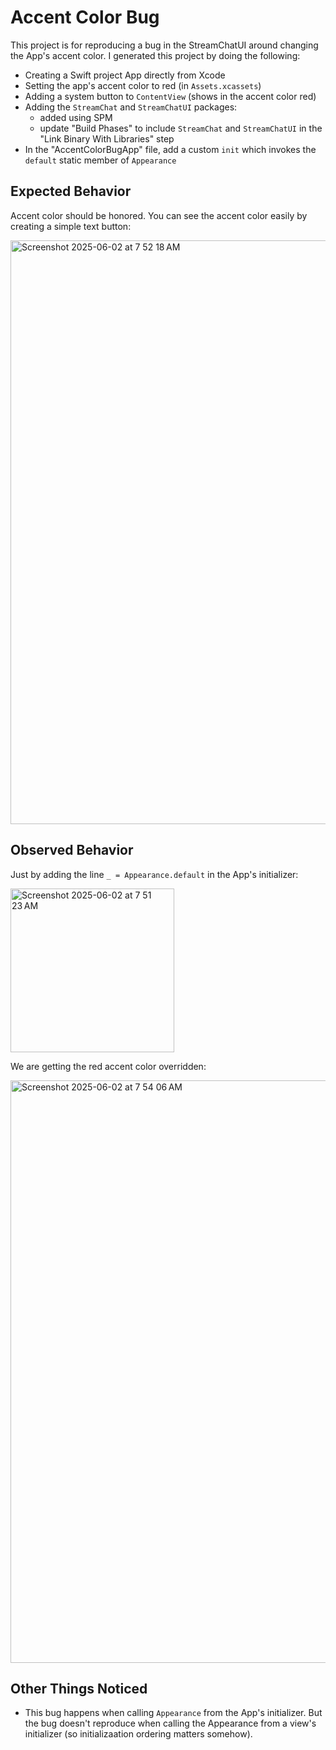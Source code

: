 # Accent Color Bug

This project is for reproducing a bug in the StreamChatUI around changing the App's accent color. I generated this project by doing the following:

- Creating a Swift project App directly from Xcode
- Setting the app's accent color to red (in `Assets.xcassets`)
- Adding a system button to `ContentView` (shows in the accent color red)
- Adding the `StreamChat` and `StreamChatUI` packages:
  - added using SPM
  - update "Build Phases" to include `StreamChat` and `StreamChatUI` in the "Link Binary With Libraries" step
- In the "AccentColorBugApp" file, add a custom `init` which invokes the `default` static member of `Appearance`

## Expected Behavior 

Accent color should be honored. You can see the accent color easily by creating a simple text button:

<img width="934" alt="Screenshot 2025-06-02 at 7 52 18 AM" src="https://github.com/user-attachments/assets/e222054f-e5a8-4414-bcec-332c519b8902" />


## Observed Behavior



Just by adding the line `_ = Appearance.default` in the App's initializer:

<img width="262" alt="Screenshot 2025-06-02 at 7 51 23 AM" src="https://github.com/user-attachments/assets/60367d13-ebdd-42e5-ae93-13a7ed250792" />

We are getting the red accent color overridden:

<img width="932" alt="Screenshot 2025-06-02 at 7 54 06 AM" src="https://github.com/user-attachments/assets/ab24ccb4-f6d9-4f47-9ad0-f09f475feb26" />



## Other Things Noticed

- This bug happens when calling `Appearance` from the App's initializer. But the bug doesn't reproduce when calling the Appearance from a view's initializer (so initializaation ordering matters somehow).
